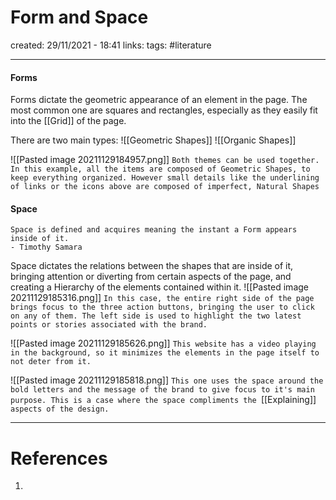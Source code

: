 # Form and Space
created: 29/11/2021 - 18:41
links:
tags: #literature

---

#### Forms
Forms dictate the geometric appearance of an element in the page. The most common one are squares and rectangles, especially as they easily fit into the [[Grid]] of the page.

There are two main types:
![[Geometric Shapes]]
![[Organic Shapes]]

![[Pasted image 20211129184957.png]]
`Both themes can be used together. In this example, all the items are composed of Geometric Shapes, to keep everything organized. However small details like the underlining of links or the icons above are composed of imperfect, Natural Shapes`

#### Space
```
Space is defined and acquires meaning the instant a Form appears inside of it. 
- Timothy Samara
```

Space dictates the relations between the shapes that are inside of it, bringing attention or diverting from certain aspects of the page, and creating a Hierarchy of the elements contained within it.
![[Pasted image 20211129185316.png]]
`In this case, the entire right side of the page brings focus to the three action buttons, bringing the user to click on any of them. The left side is used to highlight the two latest points or stories associated with the brand.`

![[Pasted image 20211129185626.png]]
`This website has a video playing in the background, so it minimizes the elements in the page itself to not deter from it.`

![[Pasted image 20211129185818.png]]
`This one uses the space around the bold letters and the message of the brand to give focus to it's main purpose. This is a case where the space compliments the `[[Explaining]] `aspects of the design.`

---

# References
1. 